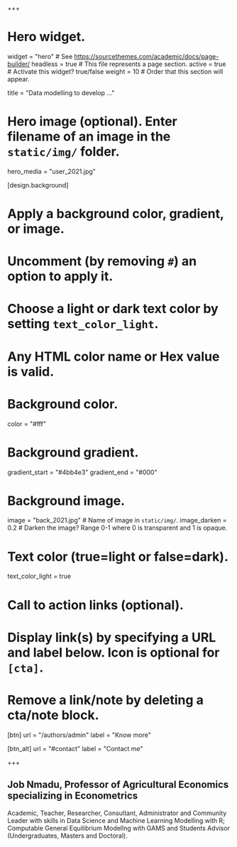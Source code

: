 +++
# Hero widget.
widget = "hero"  # See https://sourcethemes.com/academic/docs/page-builder/
headless = true  # This file represents a page section.
active = true  # Activate this widget? true/false
weight = 10  # Order that this section will appear.

title = "Data modelling to develop ..."

# Hero image (optional). Enter filename of an image in the `static/img/` folder.
hero_media = "user_2021.jpg"

[design.background]
  # Apply a background color, gradient, or image.
  #   Uncomment (by removing `#`) an option to apply it.
  #   Choose a light or dark text color by setting `text_color_light`.
  #   Any HTML color name or Hex value is valid.

  # Background color.
  color = "#fff"
  
  # Background gradient.
   gradient_start = "#4bb4e3"
   gradient_end = "#000"
  
  # Background image.
   image = "back_2021.jpg"  # Name of image in `static/img/`.
   image_darken = 0.2  # Darken the image? Range 0-1 where 0 is transparent and 1 is opaque.

  # Text color (true=light or false=dark).
  text_color_light = true

# Call to action links (optional).
#   Display link(s) by specifying a URL and label below. Icon is optional for `[cta]`.
#   Remove a link/note by deleting a cta/note block.
[btn]
  url = "/authors/admin"
  label = "Know more"
  
[btn_alt]
  url = "#contact"
  label = "Contact me"

+++
## **Job Nmadu**, **Professor of Agricultural Economics** specializing in **Econometrics**

Academic, Teacher, Researcher, Consultant, Administrator and Community Leader with skills in Data Science and Machine Learning Modelling with R; Computable General Equilibrium Modellng with GAMS and Students Advisor (Undergraduates, Masters and Doctoral).
